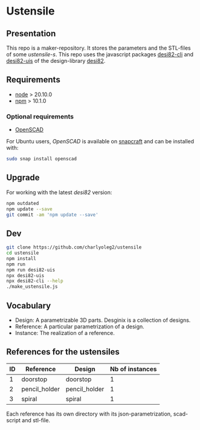 Ustensile
=========


Presentation
------------

This repo is a maker-repository. It stores the parameters and the STL-files of some *ustensile-s*.
This repo uses the javascript packages [desi82-cli](https://www.npmjs.com/package/desi82-cli) and [desi82-uis](https://www.npmjs.com/package/desi82-uis) of the design-library [desi82](https://charlyoleg2.github.io/parame82/).


Requirements
------------

- [node](https://nodejs.org) > 20.10.0
- [npm](https://docs.npmjs.com/cli) > 10.1.0


### Optional requirements

- [OpenSCAD](https://openscad.org/)

For Ubuntu users, *OpenSCAD* is available on [snapcraft](https://snapcraft.io/openscad) and can be installed with:

```bash
sudo snap install openscad
```

Upgrade
-------

For working with the latest *desi82* version:

```bash
npm outdated
npm update --save
git commit -am 'npm update --save'
```


Dev
---

```bash
git clone https://github.com/charlyoleg2/ustensile
cd ustensile
npm install
npm run
npm run desi82-uis
npx desi82-uis
npx desi82-cli --help
./make_ustensile.js
```

Vocabulary
----------

- Design: A parametrizable 3D parts. Desginix is a collection of designs.
- Reference: A particular parametrization of a design.
- Instance: The realization of a reference.


References for the ustensiles
-----------------------------

ID | Reference           | Design             | Nb of instances
---|---------------------|--------------------|----------------
1  | doorstop            | doorstop           | 1
2  | pencil\_holder      | pencil\_holder     | 1
3  | spiral              | spiral             | 1

Each reference has its own directory with its json-parametrization, scad-script and stl-file.


